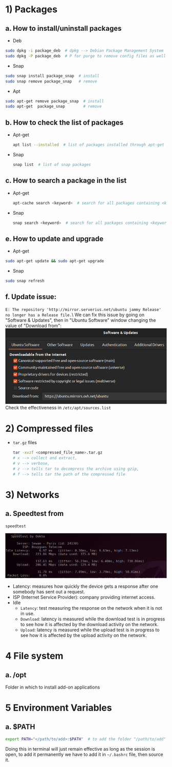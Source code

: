 # 1) Packages
## a. How to install/uninstall packages
- Deb
```bash
sudo dpkg -i package_deb  # dpkg --> Debian Package Management System
sudo dpkg -P package_deb  # P for purge to remove config files as well
```
- Snap
```bash
sudo snap install package_snap  # install
sudo snap remove package_snap   # remove
```
- Apt
```bash
sudo apt-get remove package_snap  # install 
sudo apt-get  package_snap        # remove
```
## b. How to check the list of packages
- Apt-get
    ```bash
    apt list --installed  # list of packages installed through apt-get
    ```
- Snap
    ```bash
    snap list  # list of snap packages
    ```
## c. How to search a package in the list 
- Apt-get
    ```bash
    apt-cache search <keyword>  # search for all packages containing <keyword>
    ```
- Snap
    ```bash
    snap search <keyword>  # search for all packages containing <keyword>
    ```
## e. How to update and upgrade
- Apt-get
```bash
sudo apt-get update && sudo apt-get upgrade  
```
- Snap 
```bash
sudo snap refresh
```
## f. Update issue:
``E: The repository 'http://mirror.serverius.net/ubuntu jammy Release' no longer has a Release file.``\\
We can fix this issue by going on "Software & Updates", then in "Ubuntu Software" window changing the value of "Download from":
![002_software_and_updates](./images/002_software_and_updates.png)
Check the effectiveness in ``/etc/apt/sources.list``

# 2) Compressed files
- ``tar.gz`` files
    ```bash
    tar -xvzf <compressed_file_name>.tar.gz  
    # x --> collect and extract,
    # v --> verbose,
    # z --> tells tar to decompress the archive using gzip,
    # f --> tells tar the path of the compressed file
    ```


# 3) Networks
## a. Speedtest from 
```bash
speedtest
```
![speedtest_results.png](./images/speedtest_results.png)
- Latency: measures how quickly the device gets a response after one somebody has sent out a request.
- ISP (Internet Service Provider): company providing internet access.
- Idle
    - ``Latency``: test measuring the response on the network when it is not in use.
    - ``Download``: latency is measured while the download test is in progress to see how it is affected by the download activity on the network.
    - ``Upload``: latency is measured while the upload test is in progress to see how it is affected by the upload activity on the network.

# 4 File system
## a. /opt
Folder in which to install add-on applications

# 5 Environment Variables
## a. $PATH
```bash
export PATH="</path/to/add>:$PATH"  # to add the folder "/path/to/add" to the environment variable $PATH
```
Doing this in terminal will just remain effective as long as the session is open, to add it permanently we have to add it in ``~/.bashrc`` file, then source it.  
